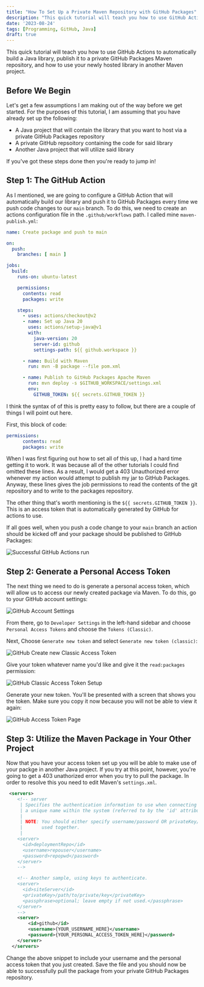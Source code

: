 ```yaml
---
title: "How To Set Up a Private Maven Repository with GitHub Packages"
description: "This quick tutorial will teach you how to use GitHub Actions to automatically build a Java library, publish it to a private GitHub Packages Maven repository, and how to use your newly hosted library in another Maven project."
date: '2023-08-24'
tags: [Programming, GitHub, Java]
draft: true
---
```


This quick tutorial will teach you how to use GitHub Actions to automatically build a Java library, publish it to a private GitHub Packages Maven repository, and how to use your newly hosted library in another Maven project.

<!--more-->

## Before We Begin

Let's get a few assumptions I am making out of the way before we get started. For the purposes of this tutorial, I am assuming that you have already set up the following:

- A Java project that will contain the library that you want to host via a private GitHub Packages repository
- A private GitHub repsoitory containing the code for said library
- Another Java project that will utilize said library

If you've got these steps done then you're ready to jump in!

## Step 1: The GitHub Action

As I mentioned, we are going to configure a GitHub Action that will automatically build our library and push it to GitHub Packages every time we push code changes to our `main` branch. To do this, we need to create an actions configuration file in the `.github/workflows` path. I called mine `maven-publish.yml`:

```yaml
name: Create package and push to main

on:
  push:
    branches: [ main ]

jobs:
  build:
    runs-on: ubuntu-latest

    permissions:
      contents: read
      packages: write

    steps:
      - uses: actions/checkout@v2
      - name: Set up Java 20
        uses: actions/setup-java@v1
        with:
          java-version: 20
          server-id: github
          settings-path: ${{ github.workspace }}

      - name: Build with Maven
        run: mvn -B package --file pom.xml

      - name: Publish to GitHub Packages Apache Maven
        run: mvn deploy -s $GITHUB_WORKSPACE/settings.xml
        env:
          GITHUB_TOKEN: ${{ secrets.GITHUB_TOKEN }}
```

I think the syntax of of this is pretty easy to follow, but there are a couple of things I will point out here.

First, this block of code:

```yaml
permissions:
      contents: read
      packages: write
```

When I was first figuring out how to set all of this up, I had a hard time getting it to work. It was because all of the other tutorials I could find omitted these lines. As a result, I would get a 403 Unauthorized error whenever my action would attempt to publish my jar to GitHub Packages. Anyway, these lines gives the job permissions to read the contents of the git repository and to write to the packages repository.

The other thing that's worth mentioning is the `${{ secrets.GITHUB_TOKEN }}`. This is an access token that is automatically generated by GitHub for actions to use. 

If all goes well, when you push a code change to your `main` branch an action should be kicked off and your package should be published to GitHub Packages:

![Successful GitHub Actions run](/blog/github-packages-tutorial/GitHubActionsRun.png#center)

## Step 2: Generate a Personal Access Token

The next thing we need to do is generate a personal access token, which will allow us to access our newly created package via Maven. To do this, go to your GitHub account settings:

![GitHub Account Settings](/blog/github-packages-tutorial/GitHubAccountSettings.png#center)

From there, go to `Developer Settings` in the left-hand sidebar and choose `Personal Access Tokens` and choose the `Tokens (Classic)`. 

Next, Choose `Generate new token` and select `Generate new token (classic)`:

![GitHub Create new Classic Access Token](/blog/github-packages-tutorial/GitHubClassicToken.png#center)

Give your token whatever name you'd like and give it the `read:packages` permission:

![GitHub Classic Access Token Setup](/blog/github-packages-tutorial/GitHubTokenCreation.png#center)

Generate your new token. You'll be presented with a screen that shows you the token. Make sure you copy it now because you will not be able to view it again:

![GitHub Access Token Page](/blog/github-packages-tutorial/GitHubAccessToken.png#center)

## Step 3: Utilize the Maven Package in Your Other Project

Now that you have your access token set up you will be able to make use of your packge in another Java project. If you try at this point, however, you're going to get a 403 unathorized error when you try to pull the package. In order to resolve this you need to edit Maven's `settings.xml`. 

```xml
 <servers>
    <!-- server
     | Specifies the authentication information to use when connecting to a particular server, identified by
     | a unique name within the system (referred to by the 'id' attribute below).
     |
     | NOTE: You should either specify username/password OR privateKey/passphrase, since these pairings are
     |       used together.
     |
    <server>
      <id>deploymentRepo</id>
      <username>repouser</username>
      <password>repopwd</password>
    </server>
    -->

    <!-- Another sample, using keys to authenticate.
    <server>
      <id>siteServer</id>
      <privateKey>/path/to/private/key</privateKey>
      <passphrase>optional; leave empty if not used.</passphrase>
    </server>
    -->
	<server>
		<id>github</id>
		<username>{YOUR_USERNAME_HERE}</username>
		<password>{YOUR_PERSONAL_ACCESS_TOKEN_HERE}</password>
	</server>
  </servers>
```

Change the above snippet to include your username and the personal access token that you just created. Save the file and you should now be able to successfully pull the package from your private GitHub Packages repository. 